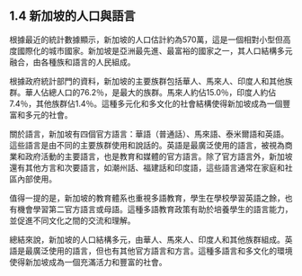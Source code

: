 ## 1.4 新加坡的人口與語言

根據最近的統計數據顯示，新加坡的人口估計約為570萬，這是一個相對小型但高度國際化的城市國家。新加坡是亞洲最先進、最富裕的國家之一，其人口結構多元融合，由各種族和語言的人民組成。

根據政府統計部門的資料，新加坡的主要族群包括華人、馬來人、印度人和其他族群。華人佔總人口的76.2％，是最大的族群。馬來人約佔15.0％，印度人約佔7.4％，其他族群佔1.4％。這種多元化和多文化的社會結構使得新加坡成為一個豐富和多元的社會。

關於語言，新加坡有四個官方語言：華語（普通話）、馬來語、泰米爾語和英語。這些語言是由不同的主要族群使用和說話的。英語是最廣泛使用的語言，被視為商業和政府活動的主要語言，也是教育和媒體的官方語言。除了官方語言外，新加坡還有其他方言和次要語言，如潮州話、福建話和印度語，這些語言通常在家庭和社區內部使用。

值得一提的是，新加坡的教育體系也重視多語教育，學生在學校學習英語之餘，也有機會學習第二官方語言或母語。這種多語教育政策有助於培養學生的語言能力，並促進不同文化之間的交流和理解。

總結來說，新加坡的人口結構多元，由華人、馬來人、印度人和其他族群組成。英語是最廣泛使用的語言，但也有其他官方語言和方言。這種多語言和多文化的環境使得新加坡成為一個充滿活力和豐富的社會。